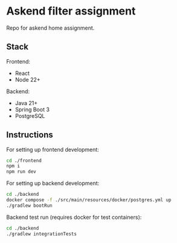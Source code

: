 # Askend filter assignment

Repo for askend home assignment.

## Stack

Frontend:

- React
- Node 22+

Backend:

- Java 21+
- Spring Boot 3
- PostgreSQL

## Instructions

For setting up frontend development:

```bash
cd ./frontend
npm i
npm run dev
```

For setting up backend development:

```bash
cd ./backend
docker compose -f ./src/main/resources/docker/postgres.yml up
./gradlew bootRun
```

Backend test run (requires docker for test containers):

```bash
cd ./backend
./gradlew integrationTests
```
